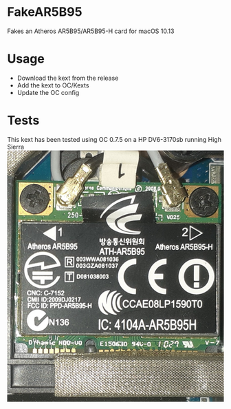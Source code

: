 # FakeAR5B95
Fakes an Atheros AR5B95/AR5B95-H card for macOS 10.13

# Usage
- Download the kext from the release
- Add the kext to OC/Kexts
- Update the OC config

# Tests
This kext has been tested using OC 0.7.5 on a HP DV6-3170sb running High Sierra
![](AR5B95.jpg)
